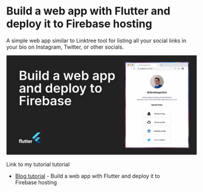 # Build a web app with Flutter and deploy it to Firebase hosting

A simple web app similar to Linktree tool for listing all your social links in your bio on Instagram, Twitter, or other socials.

![Build a web app with Flutter and deploy it to Firebase hosting](link_in_bio.png)

Link to my tutorial tutorial
- [Blog tutorial]() - Build a web app with Flutter and deploy it to Firebase hosting
